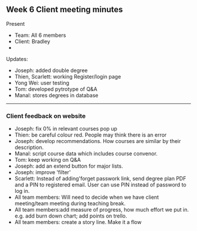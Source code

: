 ## Week 6 Client meeting minutes
Present
* Team: All 6 members  
* Client: Bradley
* 
Updates:
*  Joseph: added double degree
*  Thien, Scarlett: working Register/login page
*  Yong Wei: user testing
*  Tom: developed pytrotype of Q&A
*  Manal: stores degrees in database
---
### Client feedback on website
*  Joseph: fix 0% in relevant courses pop up
*  Thien: be careful colour red. People may think there is an error 
*  Joseph: develop recommendations. How courses are similar by their description. 
*  Manal: script course data which includes course convenor. 
*  Tom: keep working on Q&A
*  Joseph: add an extend button for major lists. 
*  Joseph: improve 'filter'
*  Scarlett: Instead of adding'forget passwork link, send degree plan PDF and a PIN to registered email. User can use PIN instead of password to log in. 
*  All team members: Will need to decide when we have client meeting/team meeting during teaching break. 
*  All team members:add measure of progress, how much effort we put in. e.g. add burn down chart; add points on trello. 
*  All team members: create a story line. Make it a flow 

